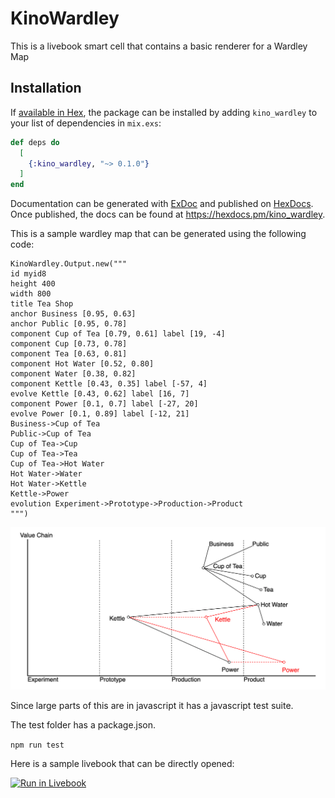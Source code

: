 # KinoWardley

This is a livebook smart cell that contains a basic renderer for a Wardley Map

## Installation

If [available in Hex](https://hex.pm/docs/publish), the package can be installed
by adding `kino_wardley` to your list of dependencies in `mix.exs`:

```elixir
def deps do
  [
    {:kino_wardley, "~> 0.1.0"}
  ]
end
```

Documentation can be generated with [ExDoc](https://github.com/elixir-lang/ex_doc)
and published on [HexDocs](https://hexdocs.pm). Once published, the docs can
be found at <https://hexdocs.pm/kino_wardley>.

This is a sample wardley map that can be generated using the following code:
```
KinoWardley.Output.new("""
id myid8
height 400
width 800
title Tea Shop
anchor Business [0.95, 0.63]
anchor Public [0.95, 0.78]
component Cup of Tea [0.79, 0.61] label [19, -4]
component Cup [0.73, 0.78]
component Tea [0.63, 0.81]
component Hot Water [0.52, 0.80]
component Water [0.38, 0.82]
component Kettle [0.43, 0.35] label [-57, 4]
evolve Kettle [0.43, 0.62] label [16, 7]
component Power [0.1, 0.7] label [-27, 20]
evolve Power [0.1, 0.89] label [-12, 21]
Business->Cup of Tea
Public->Cup of Tea
Cup of Tea->Cup
Cup of Tea->Tea
Cup of Tea->Hot Water
Hot Water->Water
Hot Water->Kettle 
Kettle->Power
evolution Experiment->Prototype->Production->Product
""")
```

![sample wardley map](https://raw.githubusercontent.com/chriseyre2000/kino_wardley/main/cup-of-tea.png "Sample Wardley Map")



Since large parts of this are in javascript it has a javascript test suite.

The test folder has a package.json.

`npm run test`

Here is a sample livebook that can be directly opened:

[![Run in Livebook](https://livebook.dev/badge/v1/gray.svg)](https://livebook.dev/run?url=https%3A%2F%2Fgithub.com%2Fchriseyre2000%2Flivebooks%2Fblob%2Fmain%2Fphoenix-wardley-map.livemd)

